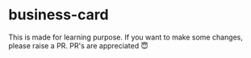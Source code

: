 # business-card

This is made for learning purpose. If you want to make some changes, please raise a PR.
PR's are appreciated 😇
